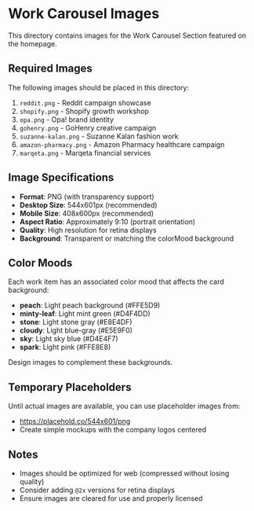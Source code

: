 # Work Carousel Images

This directory contains images for the Work Carousel Section featured on the homepage.

## Required Images

The following images should be placed in this directory:

1. `reddit.png` - Reddit campaign showcase
2. `shopify.png` - Shopify growth workshop
3. `opa.png` - Opa! brand identity
4. `gohenry.png` - GoHenry creative campaign
5. `suzanne-kalan.png` - Suzanne Kalan fashion work
6. `amazon-pharmacy.png` - Amazon Pharmacy healthcare campaign
7. `marqeta.png` - Marqeta financial services

## Image Specifications

- **Format**: PNG (with transparency support)
- **Desktop Size**: 544x601px (recommended)
- **Mobile Size**: 408x600px (recommended)
- **Aspect Ratio**: Approximately 9:10 (portrait orientation)
- **Quality**: High resolution for retina displays
- **Background**: Transparent or matching the colorMood background

## Color Moods

Each work item has an associated color mood that affects the card background:

- **peach**: Light peach background (#FFE5D9)
- **minty-leaf**: Light mint green (#D4F4DD)
- **stone**: Light stone gray (#E8E4DF)
- **cloudy**: Light blue-gray (#E5E9F0)
- **sky**: Light sky blue (#D4E4F7)
- **spark**: Light pink (#FFE8E8)

Design images to complement these backgrounds.

## Temporary Placeholders

Until actual images are available, you can use placeholder images from:
- https://placehold.co/544x601/png
- Create simple mockups with the company logos centered

## Notes

- Images should be optimized for web (compressed without losing quality)
- Consider adding `@2x` versions for retina displays
- Ensure images are cleared for use and properly licensed
